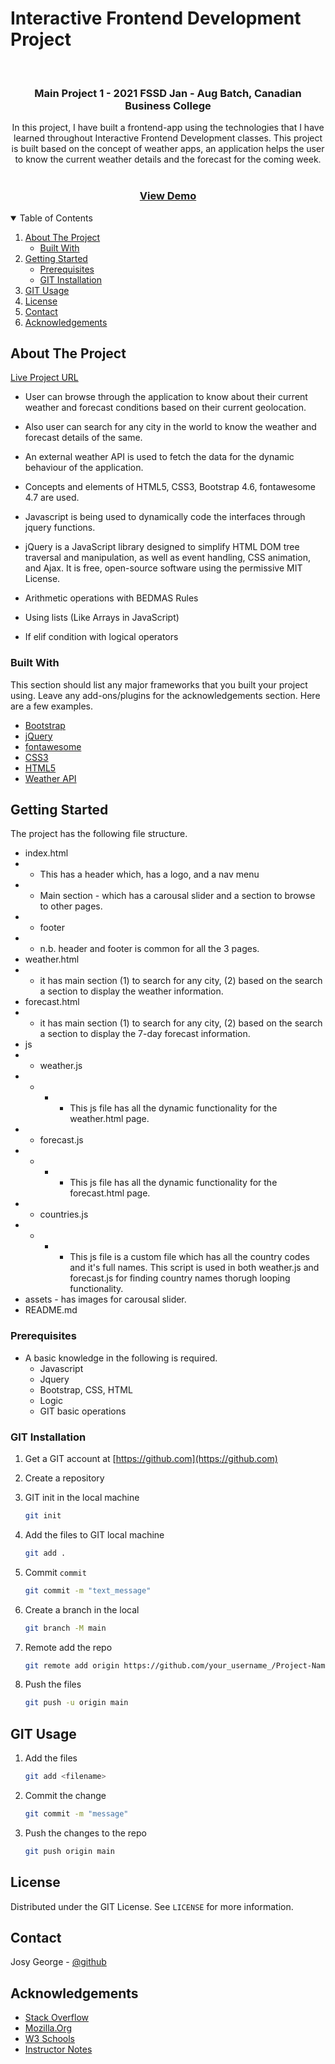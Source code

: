 # Interactive Frontend Development Project

<!-- ASSIGNMENT INTRO -->
<br />
<p>
  <h3 align="center">Main Project 1 - 2021 FSSD Jan - Aug Batch, Canadian Business College</h3>
  <p align="center">
    In this project, I have built a frontend-app using the technologies that I have learned throughout Interactive Frontend Development classes. This project is built based on the concept of weather apps, an application helps the user to know the current weather details and the forecast for the coming week.
    <br />
    <br />
    <h3 align="center">
        <a href="https://josygeorge.github.io/interactive-fe-dev-project/">View Demo</a>
    </h3>
  </p>
</p>

<!-- TABLE OF CONTENTS -->
<details open="open">
  <summary>Table of Contents</summary>
  <ol>
    <li>
      <a href="#about-the-project">About The Project</a>
      <ul>
        <li><a href="#built-with">Built With</a></li>
      </ul>
    </li>
    <li>
      <a href="#getting-started">Getting Started</a>
      <ul>
        <li><a href="#prerequisites">Prerequisites</a></li>
        <li><a href="#git-installation">GIT Installation</a></li>
      </ul>
    </li>
    <li><a href="#git-usage">GIT Usage</a></li>
    <li><a href="#license">License</a></li>
    <li><a href="#contact">Contact</a></li>
    <li><a href="#acknowledgements">Acknowledgements</a></li>
  </ol>
</details>

<!-- ABOUT THE Project -->

## About The Project

[Live Project URL](https://josygeorge.github.io/interactive-fe-dev-project/)

- User can browse through the application to know about their current weather and forecast conditions based on their current geolocation.

- Also user can search for any city in the world to know the weather and forecast details of the same.
- An external weather API is used to fetch the data for the dynamic behaviour of the application.
- Concepts and elements of HTML5, CSS3, Bootstrap 4.6, fontawesome 4.7 are used.
- Javascript is being used to dynamically code the interfaces through jquery functions.
- jQuery is a JavaScript library designed to simplify HTML DOM tree traversal and manipulation, as well as event handling, CSS animation, and Ajax. It is free, open-source software using the permissive MIT License.
- Arithmetic operations with BEDMAS Rules
- Using lists (Like Arrays in JavaScript)
- If elif condition with logical operators

### Built With

This section should list any major frameworks that you built your project using. Leave any add-ons/plugins for the acknowledgements section. Here are a few examples.

- [Bootstrap](https://getbootstrap.com/docs/4.6/getting-started/introduction/)
- [jQuery](https://learn.jquery.com/about-jquery/)
- [fontawesome](https://fontawesome.com/)
- [CSS3](https://developer.mozilla.org/en-US/docs/Web/CSS)
- [HTML5](https://developer.mozilla.org/en-US/docs/Web/Guide/HTML/HTML5)
- [Weather API](https://openweathermap.org/)

<!-- GETTING STARTED -->

## Getting Started

The project has the following file structure.

- index.html
- - This has a header which, has a logo, and a nav menu
- - Main section - which has a carousal slider and a section to browse to other pages.
- - footer
- - n.b. header and footer is common for all the 3 pages.
- weather.html
- - it has main section (1) to search for any city, (2) based on the search a section to display the weather information.
- forecast.html
- - it has main section (1) to search for any city, (2) based on the search a section to display the 7-day forecast information.
- js
- - weather.js
- - - - This js file has all the dynamic functionality for the weather.html page.
- - forecast.js
- - - - This js file has all the dynamic functionality for the forecast.html page.
- - countries.js
- - - - This js file is a custom file which has all the country codes and it's full names. This script is used in both weather.js and forecast.js for finding country names thorugh looping functionality.
- assets - has images for carousal slider.
- README.md

### Prerequisites

- A basic knowledge in the following is required.
  - Javascript
  - Jquery
  - Bootstrap, CSS, HTML
  - Logic
  - GIT basic operations

### GIT Installation

1. Get a GIT account at [https://github.com](https://github.com)
2. Create a repository

3. GIT init in the local machine
   ```sh
   git init
   ```
4. Add the files to GIT local machine
   ```sh
   git add .
   ```
5. Commit `commit`
   ```sh
   git commit -m "text_message"
   ```
6. Create a branch in the local
   ```sh
   git branch -M main
   ```
7. Remote add the repo
   ```sh
   git remote add origin https://github.com/your_username_/Project-Name.git
   ```
8. Push the files
   ```sh
   git push -u origin main
   ```

<!-- USAGE EXAMPLES -->

## GIT Usage

1. Add the files
   ```sh
   git add <filename>
   ```
2. Commit the change
   ```sh
   git commit -m "message"
   ```
3. Push the changes to the repo
   ```sh
   git push origin main
   ```

<!-- LICENSE -->

## License

Distributed under the GIT License. See `LICENSE` for more information.

<!-- CONTACT -->

## Contact

Josy George - [@github](https://github.com/josygeorge/)

<!-- ACKNOWLEDGEMENTS -->

## Acknowledgements

- [Stack Overflow](https://stackoverflow.com)
- [Mozilla.Org](https://developer.mozilla.org/en-US/docs/Web/Guide/)
- [W3 Schools](https://www.w3schools.com)
- [Instructor Notes](https://github.com/anmarjarjees?tab=repositories)
